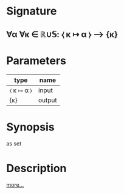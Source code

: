 # Signature
## ∀α ∀κ ∈ ℝ∪𝕊: ⧼ κ ↦ α ⧽ ⟶ {κ}

# Parameters

| type | name |
|------|------|
|⧼ κ ↦ α ⧽|input|
|{κ}|output|

# Synopsis
as set

# Description

[more...](https://en.wikipedia.org/wiki/Set_(mathematics))